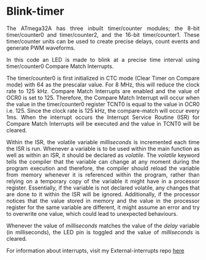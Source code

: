# Blink-timer

<p align="justify">The ATmega32A has three inbuilt timer/counter modules; the 8-bit timer/counter0 and timer/counter2, and the 16-bit timer/counter1. These timer/counter units can be used to create precise delays, count events and generate PWM waveforms.</p>

<p align="justify">In this code an LED is made to blink at a precise time interval using timer/counter0 Compare Match Interrupts.</p>

<p align="justify">The timer/counter0 is first initialized in CTC mode (Clear Timer on Compare mode) with 64 as the prescalar value. For 8 MHz, this will reduce the clock rate to 125 kHz. Compare Match Interrupts are enabled and the value of OCR0 is set to 125. Therefore, the Compare Match Interrupt will occur when the value in the timer/counter0 register 
TCNT0 is equal to the value in OCR0 i.e. 125. Since the clock rate is 125 kHz, the compare-match will occur every 1ms. When the interrupt occurs the Interrupt Service Routine (ISR) for Compare Match Interrupts will be executed and the value in TCNT0 will be cleared.</p>

<p align="justify">Within the ISR, the volatile variable <em>milliseconds</em> is incremented each time the ISR is run. Whenever a variable is to be used within the main function as well as within an ISR, it should be declared as <em>volatile</em>. The <em>volatile</em> keyword tells the compiler that the variable can change at any moment during the program execution and therefore, the compiler should reload the variable from memory whenever it is referenced within the program, rather than relying on a temporary copy of the variable it might have in a processor register. Essentially, if the variable is not declared volatile, any changes that are done to it within the ISR will be ignored. Additionally, if the processor notices that the value stored in memory and the value in the processor register for the same variable are different, it might assume an error and try to overwrite one value, which could lead to unexpected behaviours.</p>

<p align="justify">Whenever the value of <em>milliseconds</em> matches the value of the <em>delay</em> variable (in milliseconds), the LED pin is toggled and the value of <em>milliseconds</em> is cleared.</p>

<p align="justify">For information about interrupts, visit my External-interrupts repo <a href="https://github.com/asitha-navaratne/External-interrupts">here</a></p>
